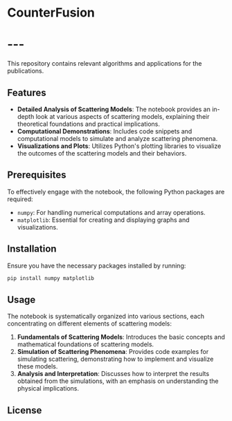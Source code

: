 # CounterFusion
# ---
This repository contains relevant algorithms and applications for the publications.

## Features

- **Detailed Analysis of Scattering Models**: The notebook provides an in-depth look at various aspects of scattering
  models, explaining their theoretical foundations and practical implications.
- **Computational Demonstrations**: Includes code snippets and computational models to simulate and analyze scattering
  phenomena.
- **Visualizations and Plots**: Utilizes Python's plotting libraries to visualize the outcomes of the scattering models
  and their behaviors.

## Prerequisites

To effectively engage with the notebook, the following Python packages are required:

- `numpy`: For handling numerical computations and array operations.
- `matplotlib`: Essential for creating and displaying graphs and visualizations.

## Installation

Ensure you have the necessary packages installed by running:

```bash
pip install numpy matplotlib
```

## Usage

The notebook is systematically organized into various sections, each concentrating on different elements of scattering
models:

1. **Fundamentals of Scattering Models**: Introduces the basic concepts and mathematical foundations of scattering
   models.
2. **Simulation of Scattering Phenomena**: Provides code examples for simulating scattering, demonstrating how to
   implement and visualize these models.
3. **Analysis and Interpretation**: Discusses how to interpret the results obtained from the simulations, with an
   emphasis on understanding the physical implications.

## License